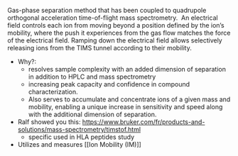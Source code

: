 Gas-phase separation method that has been coupled to quadrupole orthogonal acceleration time-of-flight mass spectrometry.  An electrical field controls each ion from moving beyond a position defined by the ion’s mobility, where the push it experiences from the gas flow matches the force of the electrical field. Ramping down the electrical field allows selectively releasing ions from the TIMS tunnel according to their mobility.

- Why?:
	- resolves sample complexity with an added dimension of separation in addition to HPLC and mass spectrometry
	- increasing peak capacity and confidence in compound characterization. 
	- Also serves to accumulate and concentrate ions of a given mass and mobility, enabling a unique increase in sensitivity and speed along with the additional dimension of separation.
- Ralf showed you this: https://www.bruker.com/fr/products-and-solutions/mass-spectrometry/timstof.html
	- specific used in HLA peptides study
- Utilizes and measures [[Ion Mobility (IM)]]